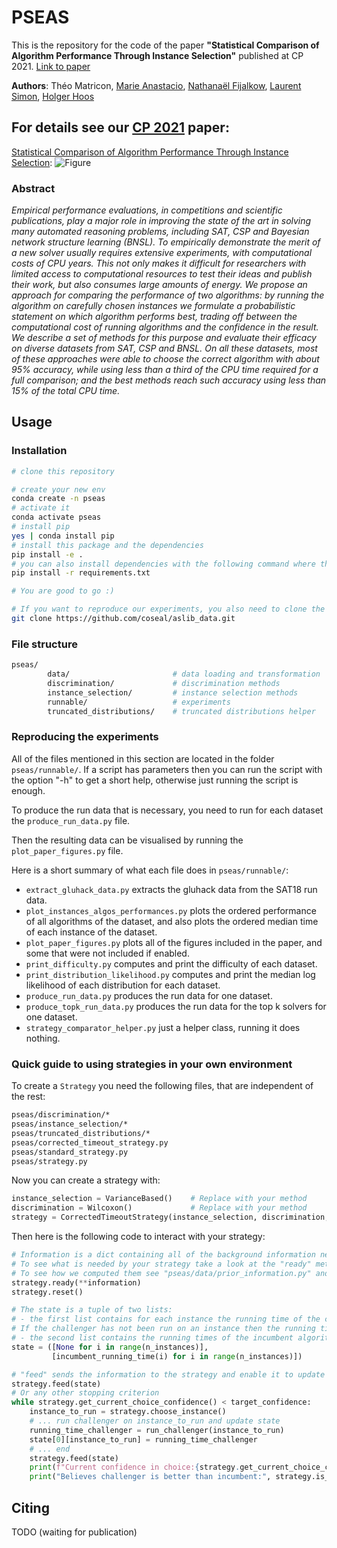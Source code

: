 # PSEAS

This is the repository for the code of the paper **"Statistical Comparison of Algorithm Performance Through Instance Selection"** published at CP 2021.
[Link to paper](TODO)

**Authors**:
Théo Matricon, [Marie Anastacio](https://www.universiteitleiden.nl/en/staffmembers/marie-anastacio#tab-1), [Nathanaël Fijalkow](https://nathanael-fijalkow.github.io/), [Laurent Simon](https://www.labri.fr/perso/lsimon/), [Holger Hoos](https://www.universiteitleiden.nl/en/staffmembers/holger-hoos#tab-1)

## For details see our [CP 2021](https://cp2021.a4cp.org/#) paper:

[Statistical Comparison of Algorithm Performance Through Instance Selection](link):
![Figure](https://github.com/Theomat/PSEAS/raw/master/figure.png)

### Abstract

 _Empirical performance evaluations, in competitions and scientific publications, play a major role in improving the state of the art in solving many automated reasoning problems, including SAT, CSP and Bayesian network structure learning (BNSL). To empirically demonstrate the merit of a new solver usually requires extensive experiments, with computational costs of CPU years. This not only makes it difficult for researchers with limited access to computational resources to test their ideas and publish their work, but also consumes large amounts of energy. We propose an approach for comparing the performance of two algorithms: by running the algorithm on carefully chosen instances we formulate a probabilistic statement on which algorithm performs best, trading off between the computational cost of running algorithms and the confidence in the result. We describe a set of methods for this purpose and evaluate their efficacy on diverse datasets from SAT, CSP and BNSL. On all these datasets, most of these approaches were able to choose the correct algorithm with about 95% accuracy, while using less than a third of the CPU time required for a full comparison; and the best methods reach such accuracy using less than 15% of the total CPU time._

## Usage

### Installation

```bash
# clone this repository

# create your new env
conda create -n pseas
# activate it
conda activate pseas
# install pip
yes | conda install pip
# install this package and the dependencies
pip install -e .
# you can also install dependencies with the following command where their versions are locked:
pip install -r requirements.txt

# You are good to go :)

# If you want to reproduce our experiments, you also need to clone the aslib data repository, which can be done this way:
git clone https://github.com/coseal/aslib_data.git
```

### File structure

```bash
pseas/
        data/                       # data loading and transformation
        discrimination/             # discrimination methods
        instance_selection/         # instance selection methods
        runnable/                   # experiments
        truncated_distributions/    # truncated distributions helper
```

### Reproducing the experiments

All of the files mentioned in this section are located in the folder ```pseas/runnable/```.
If a script has parameters then you can run the script with the option "-h" to get a short help, otherwise just running the script is enough.

To produce the run data that is necessary, you need to run for each dataset the ```produce_run_data.py``` file.

Then the resulting data can be visualised by running the ```plot_paper_figures.py``` file.

Here is a short summary of what each file does in ```pseas/runnable/```:

- ```extract_gluhack_data.py``` extracts the gluhack data from the SAT18 run data.
- ```plot_instances_algos_performances.py``` plots the ordered performance of all algorithms of the dataset, and also plots the ordered median time of each instance of the dataset.
- ```plot_paper_figures.py``` plots all of the figures included in the paper, and some that were not included if enabled.
- ```print_difficulty.py``` computes and print the difficulty of each dataset.
- ```print_distribution_likelihood.py``` computes and print the median log likelihood of each distribution for each dataset.
- ```produce_run_data.py``` produces the run data for one dataset.
- ```produce_topk_run_data.py``` produces the run data for the top k solvers for one dataset.
- ```strategy_comparator_helper.py``` just a helper class, running it does nothing.

### Quick guide to using strategies in your own environment

To create a ```Strategy``` you need the following files, that are independent of the rest:

```bash
pseas/discrimination/*
pseas/instance_selection/*
pseas/truncated_distributions/*
pseas/corrected_timeout_strategy.py
pseas/standard_strategy.py
pseas/strategy.py
```

Now you can create a strategy with:

```python
instance_selection = VarianceBased()    # Replace with your method
discrimination = Wilcoxon()             # Replace with your method
strategy = CorrectedTimeoutStrategy(instance_selection, discrimination, seed=42)
```

Then here is the following code to interact with your strategy:

```python
# Information is a dict containing all of the background information needed for the strategy.
# To see what is needed by your strategy take a look at the "ready" methods of your components.
# To see how we computed them see "pseas/data/prior_information.py" and the method "compute_all_prior_information".
strategy.ready(**information)
strategy.reset()

# The state is a tuple of two lists:
# - the first list contains for each instance the running time of the challenger.
# If the challenger has not been run on an instance then the running time here is None.
# - the second list contains the running times of the incumbent algorithm on each instance.
state = ([None for i in range(n_instances)], 
         [incumbent_running_time(i) for i in range(n_instances)])

# "feed" sends the information to the strategy and enable it to update its internal state.
strategy.feed(state)
# Or any other stopping criterion
while strategy.get_current_choice_confidence() < target_confidence:
    instance_to_run = strategy.choose_instance()
    # ... run challenger on instance_to_run and update state
    running_time_challenger = run_challenger(instance_to_run)
    state[0][instance_to_run] = running_time_challenger
    # ... end
    strategy.feed(state)
    print(f"Current confidence in choice:{strategy.get_current_choice_confidence() * 100):.2f}%")
    print("Believes challenger is better than incumbent:", strategy.is_better())
```

## Citing

TODO (waiting for publication)